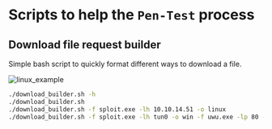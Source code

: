 # Scripts to help the `Pen-Test` process
## Download file request builder

Simple bash script to quickly format different ways to download a file.

![linux_example](https://i.imgur.com/n7XZ33p.png)

```bash
./download_builder.sh -h
./download_builder.sh
./download_builder.sh -f sploit.exe -lh 10.10.14.51 -o linux
./download_builder.sh -f sploit.exe -lh tun0 -o win -f uwu.exe -lp 80 -s corp_share
```
